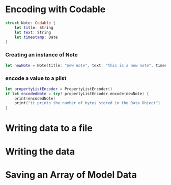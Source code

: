 # Encoding with Codable

```swift
struct Note: Codable {
    let title: String
    let text: String
    let timestamp: Date
}
```

### Creating an instance of Note

```swift
let newNote = Note(title: "new note", text: "this is a new note", timestamp: Date())
```

### encode a value to a plist

```swift
let propertyListEncoder = PropertyListEncoder()
if let encodedNote = try? propertyListEncoder.encode(newNote) {
    print(encodedNote)
    print("it prints the number of bytes stored in the Data Object")
}
```


# Writing data to a file



# Writing the data

# Saving an Array of Model Data





